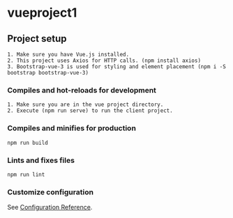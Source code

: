 # vueproject1

## Project setup
```
1. Make sure you have Vue.js installed. 
2. This project uses Axios for HTTP calls. (npm install axios)
3. Bootstrap-vue-3 is used for styling and element placement (npm i -S bootstrap bootstrap-vue-3)
```

### Compiles and hot-reloads for development
```
1. Make sure you are in the vue project directory.
2. Execute (npm run serve) to run the client project.
```

### Compiles and minifies for production
```
npm run build
```

### Lints and fixes files
```
npm run lint
```

### Customize configuration
See [Configuration Reference](https://cli.vuejs.org/config/).
